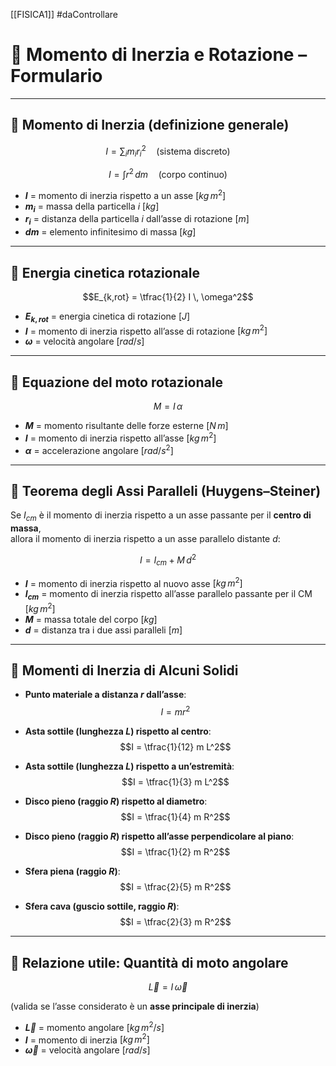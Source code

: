 [[FISICA1]] #daControllare
# 📘 Momento di Inerzia e Rotazione – Formulario

---

## 🔹 Momento di Inerzia (definizione generale)

$$I = \sum_i m_i r_i^2 \quad \text{(sistema discreto)}$$  

$$I = \int r^2 \, dm \quad \text{(corpo continuo)}$$  

- **$I$** = momento di inerzia rispetto a un asse $[kg \, m^2]$  
- **$m_i$** = massa della particella $i$ $[kg]$  
- **$r_i$** = distanza della particella $i$ dall’asse di rotazione $[m]$  
- **$dm$** = elemento infinitesimo di massa $[kg]$  

---

## 🔹 Energia cinetica rotazionale

$$E_{k,rot} = \tfrac{1}{2} I \, \omega^2$$  

- **$E_{k,rot}$** = energia cinetica di rotazione $[J]$  
- **$I$** = momento di inerzia rispetto all’asse di rotazione $[kg \, m^2]$  
- **$\omega$** = velocità angolare $[rad/s]$  

---

## 🔹 Equazione del moto rotazionale

$$M = I \, \alpha$$  

- **$M$** = momento risultante delle forze esterne $[N \, m]$  
- **$I$** = momento di inerzia rispetto all’asse $[kg \, m^2]$  
- **$\alpha$** = accelerazione angolare $[rad/s^2]$  

---

## 🔹 Teorema degli Assi Paralleli (Huygens–Steiner)

Se $I_{cm}$ è il momento di inerzia rispetto a un asse passante per il **centro di massa**,  
allora il momento di inerzia rispetto a un asse parallelo distante $d$:  

$$I = I_{cm} + M \, d^2$$  

- **$I$** = momento di inerzia rispetto al nuovo asse $[kg \, m^2]$  
- **$I_{cm}$** = momento di inerzia rispetto all’asse parallelo passante per il CM $[kg \, m^2]$  
- **$M$** = massa totale del corpo $[kg]$  
- **$d$** = distanza tra i due assi paralleli $[m]$  

---

## 🔹 Momenti di Inerzia di Alcuni Solidi

- **Punto materiale a distanza $r$ dall’asse**:  
$$I = m r^2$$  

- **Asta sottile (lunghezza $L$) rispetto al centro**:  
$$I = \tfrac{1}{12} m L^2$$  

- **Asta sottile (lunghezza $L$) rispetto a un’estremità**:  
$$I = \tfrac{1}{3} m L^2$$  

- **Disco pieno (raggio $R$) rispetto al diametro**:  
$$I = \tfrac{1}{4} m R^2$$  

- **Disco pieno (raggio $R$) rispetto all’asse perpendicolare al piano**:  
$$I = \tfrac{1}{2} m R^2$$  

- **Sfera piena (raggio $R$)**:  
$$I = \tfrac{2}{5} m R^2$$  

- **Sfera cava (guscio sottile, raggio $R$)**:  
$$I = \tfrac{2}{3} m R^2$$  

---

## 🔹 Relazione utile: Quantità di moto angolare

$$\vec{L} = I \, \vec{\omega}$$  

(valida se l’asse considerato è un **asse principale di inerzia**)  

- **$\vec{L}$** = momento angolare $[kg \, m^2/s]$  
- **$I$** = momento di inerzia $[kg \, m^2]$  
- **$\vec{\omega}$** = velocità angolare $[rad/s]$  
